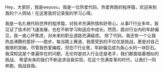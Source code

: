 
Hey，大家好，我是weyoxu，我是一位热爱代码、热爱奔跑的程序猿，欢迎来到我的个人网站！在这里我将记录我的学习心得。

我是一名扎根代码世界的程序猿，对技术充满热情和好奇心。从事IT行业多年，我见证了技术的飞速发展，也在不断学习和适应中成长。然而，面对行业内的年龄偏见，我一直心怀焦虑，对未来的职业道路充满疑虑。
除了代码，我还有一个让我热血沸腾的爱好——跑步。每当踏上赛道，我感受到的不仅仅是挑战，更是对自己极限的突破。尽管我热爱编程，但在IT行业里，年龄偏见成为我心头的一块巨石。我深知这是个普遍存在的问题，无论你是初入行业还是老手，我们都面临着相似的挑战。
希望未来的我们不断追求自我实现，在这个充满变革的时代，让我们一同奔跑，挑战自我。